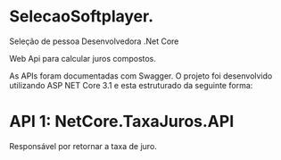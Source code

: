 # SelecaoSoftplayer.
Seleção de pessoa Desenvolvedora .Net Core

Web Api para calcular juros compostos.

As APIs foram documentadas com Swagger.
O projeto foi desenvolvido utilizando ASP NET Core 3.1 e esta estruturado da seguinte forma:

# API 1: NetCore.TaxaJuros.API
Responsável por retornar a taxa de juro.
